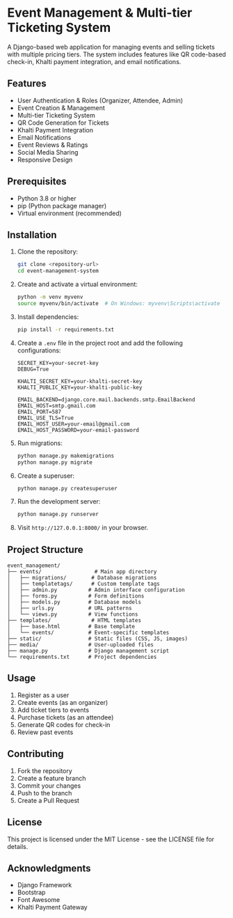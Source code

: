 # Event Management & Multi-tier Ticketing System

A Django-based web application for managing events and selling tickets with multiple pricing tiers. The system includes features like QR code-based check-in, Khalti payment integration, and email notifications.

## Features

- User Authentication & Roles (Organizer, Attendee, Admin)
- Event Creation & Management
- Multi-tier Ticketing System
- QR Code Generation for Tickets
- Khalti Payment Integration
- Email Notifications
- Event Reviews & Ratings
- Social Media Sharing
- Responsive Design

## Prerequisites

- Python 3.8 or higher
- pip (Python package manager)
- Virtual environment (recommended)

## Installation

1. Clone the repository:
   ```bash
   git clone <repository-url>
   cd event-management-system
   ```

2. Create and activate a virtual environment:
   ```bash
   python -m venv myvenv
   source myvenv/bin/activate  # On Windows: myvenv\Scripts\activate
   ```

3. Install dependencies:
   ```bash
   pip install -r requirements.txt
   ```

4. Create a `.env` file in the project root and add the following configurations:
   ```
   SECRET_KEY=your-secret-key
   DEBUG=True

   KHALTI_SECRET_KEY=your-khalti-secret-key
   KHALTI_PUBLIC_KEY=your-khalti-public-key

   EMAIL_BACKEND=django.core.mail.backends.smtp.EmailBackend
   EMAIL_HOST=smtp.gmail.com
   EMAIL_PORT=587
   EMAIL_USE_TLS=True
   EMAIL_HOST_USER=your-email@gmail.com
   EMAIL_HOST_PASSWORD=your-email-password
   ```

5. Run migrations:
   ```bash
   python manage.py makemigrations
   python manage.py migrate
   ```

6. Create a superuser:
   ```bash
   python manage.py createsuperuser
   ```

7. Run the development server:
   ```bash
   python manage.py runserver
   ```

8. Visit `http://127.0.0.1:8000/` in your browser.

## Project Structure

```
event_management/
├── events/                 # Main app directory
│   ├── migrations/        # Database migrations
│   ├── templatetags/      # Custom template tags
│   ├── admin.py          # Admin interface configuration
│   ├── forms.py          # Form definitions
│   ├── models.py         # Database models
│   ├── urls.py           # URL patterns
│   └── views.py          # View functions
├── templates/             # HTML templates
│   ├── base.html         # Base template
│   └── events/           # Event-specific templates
├── static/               # Static files (CSS, JS, images)
├── media/                # User-uploaded files
├── manage.py             # Django management script
└── requirements.txt      # Project dependencies
```

## Usage

1. Register as a user
2. Create events (as an organizer)
3. Add ticket tiers to events
4. Purchase tickets (as an attendee)
5. Generate QR codes for check-in
6. Review past events

## Contributing

1. Fork the repository
2. Create a feature branch
3. Commit your changes
4. Push to the branch
5. Create a Pull Request

## License

This project is licensed under the MIT License - see the LICENSE file for details.

## Acknowledgments

- Django Framework
- Bootstrap
- Font Awesome
- Khalti Payment Gateway 